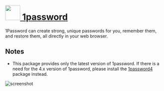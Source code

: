 # [<img src="https://cdn.jsdelivr.net/gh/chocolatey/chocolatey-coreteampackages@09451a71b28e4ee0b3ea3841ab130b1bbf46f9b0/icons/1password.png" height="48" width="48" /> 1password](https://chocolatey.org/packages/1password)

1Password can create strong, unique passwords for you, remember them, and restore them, all directly in your web browser.

## Notes

- This package provides only the latest version of 1password. If there is a need for the 4.x version of 1password, please install the [1password4](https://chocolatey.org/packages/1password4) package instead.

![screenshot](https://github.com/chocolatey-community/chocolatey-coreteampackages/blob/master/automatic/1password/screenshot.png?raw=true)
